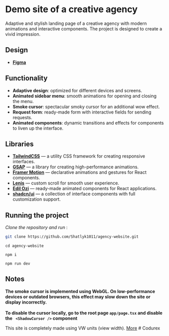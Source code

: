 # Demo site of a creative agency

Adaptive and stylish landing page of a creative agency with modern animations and interactive components. The project is designed to create a vivid impression.
## Design
- **[Figma](https://www.figma.com/design/65gFXT6dvNfDjkX5osjZbu/Untitled?node-id=5-2&t=zgqFDE8HGEajkIoE-1)**
## Functionality
- **Adaptive design**: optimized for different devices and screens.
- **Animated sidebar menu**: smooth animations for opening and closing the menu.
- **Smoke cursor**: spectacular smoky cursor for an additional wow effect.
- **Request form**: ready-made form with interactive fields for sending requests.
- **Animated components**: dynamic transitions and effects for components to liven up the interface.

## Libraries

- **[TailwindCSS](https://tailwindcss.com/)** — a utility CSS framework for creating responsive interfaces.
- **[GSAP](https://greensock.com/gsap/)** — a library for creating high-performance animations.
- **[Framer Motion](https://www.framer.com/motion/)** — declarative animations and gestures for React components.
- **[Lenis](https://github.com/darkroomengineering/lenis)** — custom scroll for smooth user experience.
- **[Edil Ozi](https://github.com/Edil-ozi/edil-ozi)** — ready-made animated components for React applications.
- **[shadcn/ui](https://ui.shadcn.dev/)** — a collection of interface components with full customization support.

## Running the project

 *Clone the repository and run* :

   ```bash
   git clone https://github.com/Shatlyk1011/agency-website.git
   ```

   ```
   cd agency-website
   ```

   ```
   npm i
   ```

   ```
   npm run dev
   ```

## **Notes**
**The smoke cursor is implemented using WebGL. On low-performance devices or outdated browsers, this effect may slow down the site or display incorrectly.** <br/> <br/>
**To disable the cursor locally, go to the root page `app/page.tsx` and disable the ` <ShadowCursor />` component**

This site is completely made using VW units (view width). [More](https://www.sitepoint.com/css-viewport-units-quick-start/)
#   C o d u r e x  
 